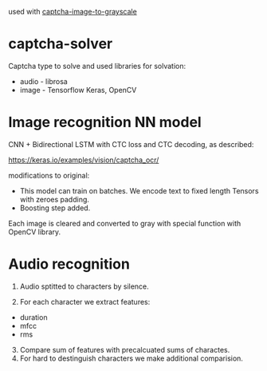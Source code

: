 used with [captcha-image-to-grayscale](https://github.com/Anoncheg1/captcha-image-to-grayscale)
# captcha-solver
Captcha type to solve and used libraries for solvation:
- audio - librosa 
- image - Tensorflow Keras, OpenCV

# Image recognition NN model
CNN + Bidirectional LSTM with CTC loss and CTC decoding, as described:

https://keras.io/examples/vision/captcha_ocr/

modifications to original:
- This model can train on batches. We encode text to fixed length Tensors with zeroes padding.
- Boosting step added.

Each image is cleared and converted to gray with special function with OpenCV library.

# Audio recognition
1. Audio sptitted to characters by silence.

2. For each character we extract features:
- duration
- mfcc
- rms

3. Compare sum of features with precalcuated sums of charactes.
4. For hard to destinguish characters we make additional comparision.

